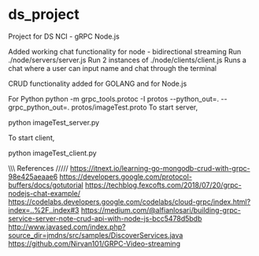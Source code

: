 # ds_project
Project for DS NCI - gRPC Node.js

Added working chat functionality for node - bidirectional streaming
Run ./node/servers/server.js
Run 2 instances of ./node/clients/client.js 
Runs a chat where a user can input name and chat through the terminal

CRUD functionality added for GOLANG and for Node.js

For Python
python -m grpc_tools.protoc -I protos --python_out=. --grpc_python_out=. protos/imageTest.proto
To start server,

python imageTest_server.py

To start client,

python imageTest_client.py

\\\\\ References /////
https://itnext.io/learning-go-mongodb-crud-with-grpc-98e425aeaae6
https://developers.google.com/protocol-buffers/docs/gotutorial
https://techblog.fexcofts.com/2018/07/20/grpc-nodejs-chat-example/
https://codelabs.developers.google.com/codelabs/cloud-grpc/index.html?index=..%2F..index#3
https://medium.com/@alfianlosari/building-grpc-service-server-note-crud-api-with-node-js-bcc5478d5bdb
http://www.javased.com/index.php?source_dir=jmdns/src/samples/DiscoverServices.java
https://github.com/Nirvan101/GRPC-Video-streaming
